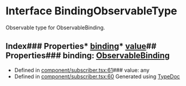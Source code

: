 # Interface BindingObservableType
Observable type for ObservableBinding.
## Index### Properties* [binding](_component_subscriber_.bindingobservabletype.html#binding)* [value](_component_subscriber_.bindingobservabletype.html#value)## Properties### binding: [ObservableBinding](../classes/_component_subscriber_.observablebinding.html)
* Defined in [component/subscriber.tsx:61](https://github.com/brn/react-mvi/blob/master/modules/core/src/component/subscriber.tsx#L61)### value: any
* Defined in [component/subscriber.tsx:60](https://github.com/brn/react-mvi/blob/master/modules/core/src/component/subscriber.tsx#L60)
Generated using [TypeDoc](http://typedoc.io)